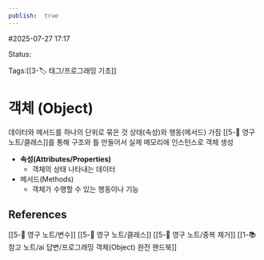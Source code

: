 ```yaml
---
publish:  true
---
```

#2025-07-27 17:17

Status: 

Tags:[[3-🏷️ 태그/프로그래밍 기초]]

# 객체 (Object)
데이터와 메서드를 하나의 단위로 묶은 것
상태(속성)와 행동(메서드) 가짐
[[5-💎 영구 노트/클래스]]를 통해 구조와 틀 만들어서 실제 메모리에 인스턴스로 객체 생성

- **속성(Attributes/Properties)**
	- 객체의 상태 나타내는 데이터
- 메서드(Methods)
	- 객체가 수행할 수 있는 행동이나 기능

## References
 [[5-💎 영구 노트/변수]]
 [[5-💎 영구 노트/클래스]]
 [[5-💎 영구 노트/중복 제거]]
 [[1-📚 참고 노트/ai 답변/프로그래밍 객체(Object) 완전 핸드북]]